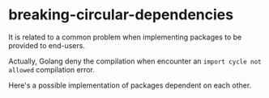 # breaking-circular-dependencies

It is related to a common problem when implementing packages to be provided to end-users.

Actually, Golang deny the compilation when encounter an `import cycle not allowed` compilation error.

Here's a possible implementation of packages dependent on each other.
